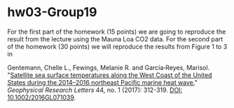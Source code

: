 # hw03-Group19

For the first part of the homework (15 points) we are going to reproduce the result from the lecture using the Mauna Loa CO2 data. For the second part of the homework  (30 points) we will reproduce the results from Figure 1 to 3 in 

Gentemann, Chelle L., Fewings, Melanie R. and García‐Reyes, Marisol. "[Satellite sea surface temperatures along the West Coast of the United States during the 2014–2016 northeast Pacific marine heat wave.](https://agupubs.onlinelibrary.wiley.com/doi/10.1002/2016GL071039)" _Geophysical Research Letters_ 44, no. 1 (2017): 312-319. [DOI: 10.1002/2016GL071039](https://doi.org/10.1002/2016GL071039).
